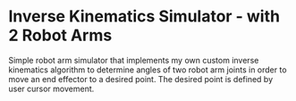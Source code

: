 # Inverse Kinematics Simulator - with 2 Robot Arms
Simple robot arm simulator that implements my own custom inverse kinematics algorithm to determine angles of two robot arm joints in order to move an end effector to a desired point. The desired point is defined by user cursor movement.
